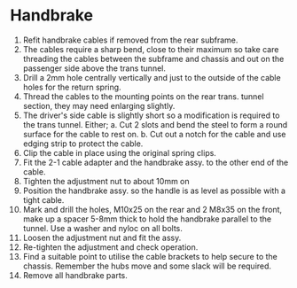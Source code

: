 Handbrake
===

1.	Refit handbrake cables if removed from the rear subframe.
2.	The cables require a sharp bend, close to their maximum so take care threading the cables between the subframe and chassis and out on the passenger side above the trans tunnel.
3.	Drill a 2mm hole centrally vertically and just to the outside of the cable holes for the return spring.
4.	Thread the cables to the mounting points on the rear trans. tunnel section, they may need enlarging slightly. 
5.	The driver's side cable is slightly short so a modification is required to the trans tunnel. Either; 
a.	Cut 2 slots and bend the steel to form a round surface for the cable to rest on.
b.	Cut out a notch for the cable and use edging strip to protect the cable.
6.	Clip the cable in place using the original spring clips.
7.	Fit the 2-1 cable adapter and the handbrake assy. to the other end of the cable.
8.	Tighten the adjustment nut to about 10mm on
9.	Position the handbrake assy. so the handle is as level as possible with a tight cable.
10.	Mark and drill the holes, M10x25 on the rear and 2 M8x35 on the front, make up a spacer 5-8mm thick to hold the handbrake parallel to the tunnel. Use a washer and nyloc on all bolts.
11.	Loosen the adjustment nut and fit the assy. 
12.	Re-tighten the adjustment and check operation.
13.	Find a suitable point to utilise the cable brackets to help secure to the chassis. Remember the hubs move and some slack will be required.
14.	Remove all handbrake parts.
